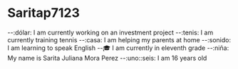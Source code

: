 # Saritap7123
--:dólar: I am currently working on an investment project
--:tenis: I am currently training tennis 
--:casa: I am helping my parents at home
--:sonido: I am learning to speak English
--:mortar_board: I am currently in eleventh grade
--:niña: My name is Sarita Juliana Mora Perez
--:uno::seis: I am 16 years old
